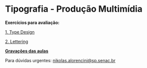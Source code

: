 # Tipografia - Produção Multimídia

<!-- ### Plano de Ensino

[Plano de Ensino](petipo.md) -->

**Exercícios para avaliação:**

[1. Type Design](typedesign.md)

[2. Lettering](lettering.md)

**[Gravações das aulas](gravacoes.md)**


Para dúvidas urgentes: nikolas.alorencini@sp.senac.br
